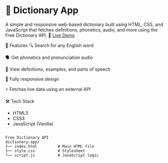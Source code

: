 # 📘 Dictionary App

A simple and responsive web-based dictionary built using HTML, CSS, and JavaScript that fetches definitions, phonetics, audio, and more using the Free Dictionary API.
🔗 [Live Demo](https://pandurangmoredictionary.netlify.app/)


🚀 Features
🔍 Search for any English word

🗣️ Get phonetics and pronunciation audio

📖 View definitions, examples, and parts of speech

📱 Fully responsive design

⚡ Fetches live data using an external API

🛠️ Tech Stack
- HTML5
- CSS3
- JavaScript (Vanilla)
```

Free Dictionary API
dictionary-app/
├── index.html         # Main HTML file
├── style.css          # Stylesheet
└── script.js          # JavaScript logic
```

